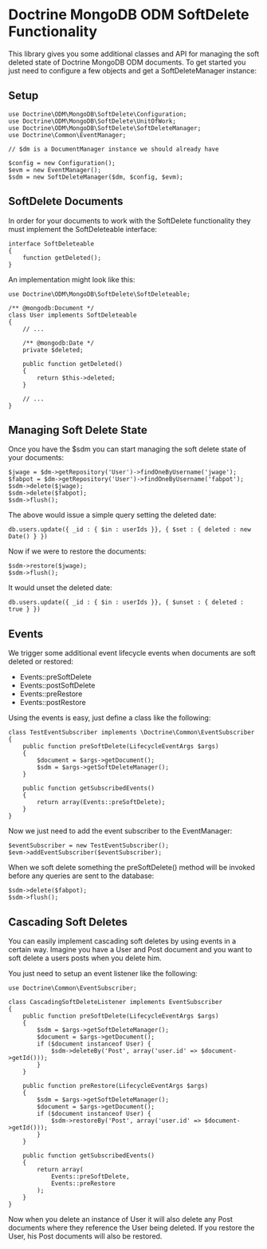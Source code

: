# Doctrine MongoDB ODM SoftDelete Functionality

This library gives you some additional classes and API for managing the soft deleted state of Doctrine
MongoDB ODM documents. To get started you just need to configure a few objects and get a SoftDeleteManager
instance:

## Setup

    use Doctrine\ODM\MongoDB\SoftDelete\Configuration;
    use Doctrine\ODM\MongoDB\SoftDelete\UnitOfWork;
    use Doctrine\ODM\MongoDB\SoftDelete\SoftDeleteManager;
    use Doctrine\Common\EventManager;

    // $dm is a DocumentManager instance we should already have

    $config = new Configuration();
    $evm = new EventManager();
    $sdm = new SoftDeleteManager($dm, $config, $evm);

## SoftDelete Documents

In order for your documents to work with the SoftDelete functionality they must implement the
SoftDeleteable interface:

    interface SoftDeleteable
    {
        function getDeleted();
    }

An implementation might look like this:

    use Doctrine\ODM\MongoDB\SoftDelete\SoftDeleteable;

    /** @mongodb:Document */
    class User implements SoftDeleteable
    {
        // ...

        /** @mongodb:Date */
        private $deleted;

        public function getDeleted()
        {
            return $this->deleted;
        }

        // ...
    }

## Managing Soft Delete State

Once you have the $sdm you can start managing the soft delete state of your documents:

    $jwage = $dm->getRepository('User')->findOneByUsername('jwage');
    $fabpot = $dm->getRepository('User')->findOneByUsername('fabpot');
    $sdm->delete($jwage);
    $sdm->delete($fabpot);
    $sdm->flush();

The above would issue a simple query setting the deleted date:

    db.users.update({ _id : { $in : userIds }}, { $set : { deleted : new Date() } })

Now if we were to restore the documents:

    $sdm->restore($jwage);
    $sdm->flush();

It would unset the deleted date:

    db.users.update({ _id : { $in : userIds }}, { $unset : { deleted : true } })

## Events

We trigger some additional event lifecycle events when documents are soft deleted or restored:

* Events::preSoftDelete
* Events::postSoftDelete
* Events::preRestore
* Events::postRestore

Using the events is easy, just define a class like the following:

    class TestEventSubscriber implements \Doctrine\Common\EventSubscriber
    {
        public function preSoftDelete(LifecycleEventArgs $args)
        {
            $document = $args->getDocument();
            $sdm = $args->getSoftDeleteManager();
        }

        public function getSubscribedEvents()
        {
            return array(Events::preSoftDelete);
        }
    }

Now we just need to add the event subscriber to the EventManager:

    $eventSubscriber = new TestEventSubscriber();
    $evm->addEventSubscriber($eventSubscriber);

When we soft delete something the preSoftDelete() method will be invoked before any queries are sent
to the database:

    $sdm->delete($fabpot);
    $sdm->flush();

## Cascading Soft Deletes

You can easily implement cascading soft deletes by using events in a certain way. Imagine you have a
User and Post document and you want to soft delete a users posts when you delete him.

You just need to setup an event listener like the following:

    use Doctrine\Common\EventSubscriber;

    class CascadingSoftDeleteListener implements EventSubscriber
    {
        public function preSoftDelete(LifecycleEventArgs $args)
        {
            $sdm = $args->getSoftDeleteManager();
            $document = $args->getDocument();
            if ($document instanceof User) {
                $sdm->deleteBy('Post', array('user.id' => $document->getId()));
            }
        }

        public function preRestore(LifecycleEventArgs $args)
        {
            $sdm = $args->getSoftDeleteManager();
            $document = $args->getDocument();
            if ($document instanceof User) {
                $sdm->restoreBy('Post', array('user.id' => $document->getId()));
            }
        }

        public function getSubscribedEvents()
        {
            return array(
                Events::preSoftDelete,
                Events::preRestore
            );
        }
    }

Now when you delete an instance of User it will also delete any Post documents where they reference
the User being deleted. If you restore the User, his Post documents will also be restored.